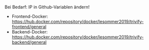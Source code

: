 Bei Bedarf: IP in Github-Variablen ändern!
- Frontend-Docker: https://hub.docker.com/repository/docker/lesommer2019/trivify-frontend/general
- Backend-Docker: https://hub.docker.com/repository/docker/lesommer2019/trivify-backend/general
